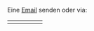 Eine <a href="mailto:ulbrich.dennis@t-online.de">Email</i></a> senden oder via:
<table>
<tr>
<td><a href="https://arxiv.org/search/math?searchtype=author&query=Ulbrich%2C+D"><i class="ai ai-arxiv ai-2x"></i></a></td>
<td><a href="https://orcid.org/0000-0001-5541-011X"><i class="ai ai-orcid ai-2x"></i></a></td>
<td><a href="https://scholar.google.at/citations?user=b1u5plUAAAAJ&hl=de&oi=sra"><i class="ai ai-google-scholar ai-2x"></i></a></td>
<td><a href="https://www.researchgate.net/profile/Dennis-Ulbrich-2"><i class="ai ai-researchgate ai-2x"></i></a></td>
<td><a href="https://www.linkedin.com/in/ulbrichdennis/"><i class="fa-brands fa-linkedin fa-2x"></i></a></td>
</tr>
</table>



